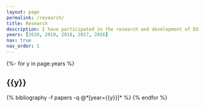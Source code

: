 ```yaml
---
layout: page
permalink: /research/
title: Research
description: I have participated in the research and development of EU-funded projects, such as COLA, during my postdoctoral research experience. MiCADO, the output of the COLA project, is open-source and a highly customisable multi-cloud orchestration and auto-scaling framework for Docker containers orchestrated by Kubernetes. Furthermore, I have joined the RABBDA project, a research collaboration between the UoW and Westminster International University in Tashkent (WIUT), which aims to reduce access barriers to big data analytics tools. I have co-authored research articles in high-quality journals and conference proceedings. I am an active reviewer in IEEE Transactions in Cloud Computing, Journal of Grid Computing and the Journal of Cloud Computing, as well as other conferences.
years: [2020, 2019, 2018, 2017, 2016]
nav: true
nav_order: 1
---
```

<!-- _pages/publications.md -->
<div class="publications">

{%- for y in page.years %}
  <h2 class="year">{{y}}</h2>
  {% bibliography -f papers -q @*[year={{y}}]* %}
{% endfor %}

</div>
